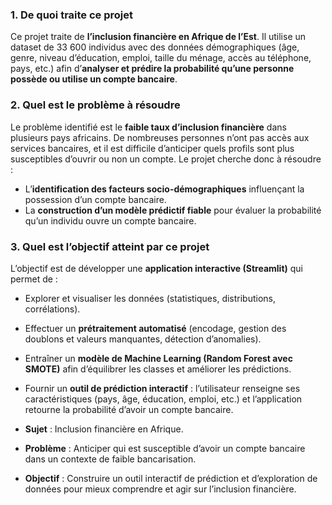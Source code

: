### 1. De quoi traite ce projet

Ce projet traite de **l’inclusion financière en Afrique de l’Est**.
Il utilise un dataset de 33 600 individus avec des données démographiques (âge, genre, niveau d’éducation, emploi, taille du ménage, accès au téléphone, pays, etc.) afin d’**analyser et prédire la probabilité qu’une personne possède ou utilise un compte bancaire**.

### 2. Quel est le problème à résoudre

Le problème identifié est le **faible taux d’inclusion financière** dans plusieurs pays africains.
De nombreuses personnes n’ont pas accès aux services bancaires, et il est difficile d’anticiper quels profils sont plus susceptibles d’ouvrir ou non un compte.
Le projet cherche donc à résoudre :

* L’**identification des facteurs socio-démographiques** influençant la possession d’un compte bancaire.
* La **construction d’un modèle prédictif fiable** pour évaluer la probabilité qu’un individu ouvre un compte bancaire.

### 3. Quel est l’objectif atteint par ce projet

L’objectif est de développer une **application interactive (Streamlit)** qui permet de :

* Explorer et visualiser les données (statistiques, distributions, corrélations).
* Effectuer un **prétraitement automatisé** (encodage, gestion des doublons et valeurs manquantes, détection d’anomalies).
* Entraîner un **modèle de Machine Learning (Random Forest avec SMOTE)** afin d’équilibrer les classes et améliorer les prédictions.
* Fournir un **outil de prédiction interactif** : l’utilisateur renseigne ses caractéristiques (pays, âge, éducation, emploi, etc.) et l’application retourne la probabilité d’avoir un compte bancaire.


* **Sujet** : Inclusion financière en Afrique.
* **Problème** : Anticiper qui est susceptible d’avoir un compte bancaire dans un contexte de faible bancarisation.
* **Objectif** : Construire un outil interactif de prédiction et d’exploration de données pour mieux comprendre et agir sur l’inclusion financière.
